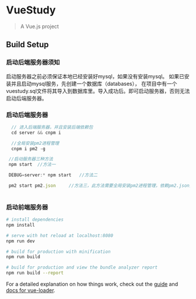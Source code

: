 # VueStudy

> A Vue.js project

## Build Setup

### 启动后端服务器须知

启动服务器之前必须保证本地已经安装好mysql，如果没有安装mysql。
如果已安装并且启动mysql服务，先创建一个数据库（databases），
在项目中有一个vuestudy.sql文件将其导入到数据库里。导入成功后。即可启动服务器，否则无法启动后端服务器。

### 启动后端服务器
```js
  // 进入后端服务器，并且安装后端依赖包
  cd server && cnpm i 

  //全局安装pm2进程管理
  cnpm i pm2 -g

 //启动服务器三种方法
 npm start  //方法一

 DEBUG=server:* npm start   //方法二

 pm2 start pm2.json     //方法三，此方法需要全局安装pm2进程管理，依赖pm2.json文件的配置（推荐）
 
```

### 启动前端服务器
``` bash
# install dependencies
npm install

# serve with hot reload at localhost:8080
npm run dev

# build for production with minification
npm run build

# build for production and view the bundle analyzer report
npm run build --report
```

For a detailed explanation on how things work, check out the [guide](http://vuejs-templates.github.io/webpack/) and [docs for vue-loader](http://vuejs.github.io/vue-loader).
